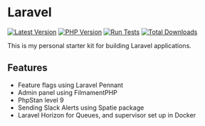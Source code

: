 # Laravel

[![Latest Version](https://img.shields.io/packagist/v/juststeveking/laravel-skeleton.svg?style=flat-square&label=release)](https://packagist.org/packages/juststeveking/laravel-skeleton)
[![PHP Version](https://img.shields.io/packagist/php-v/juststeveking/laravel-skeleton.svg?style=flat-square)](https://php.net)
[![Run Tests](https://github.com/JustSteveKing/laravel-skeleton/actions/workflows/run-tests.yml/badge.svg)](https://github.com/JustSteveKing/laravel-skeleton/actions/workflows/run-tests.yml)
[![Total Downloads](https://img.shields.io/packagist/dt/juststeveking/laravel-skeleton.svg?style=flat-square&colorB=mediumvioletred)](https://packagist.org/packages/juststeveking/laravel-skeleton)

This is my personal starter kit for building Laravel applications.

## Features

- Feature flags using Laravel Pennant
- Admin panel using FilmamentPHP
- PhpStan level 9
- Sending Slack Alerts using Spatie package
- Laravel Horizon for Queues, and supervisor set up in Docker

